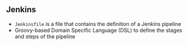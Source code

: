 ## Jenkins

- `Jenkinsfile` is a file that contains the definition of a Jenkins pipeline
- Groovy-based Domain Specific Language (DSL) to define the stages and steps of the pipeline

